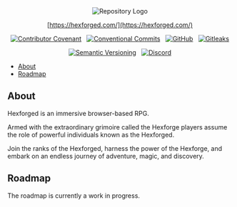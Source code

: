 ﻿<div align="center"><img src=".github/media/logo@256x.png" alt="Repository Logo" />

[https://hexforged.com/](https://hexforged.com/)

[![Contributor Covenant](https://img.shields.io/badge/contributor%20covenant-2.1-4baaaa.svg?logo=open-source-initiative&logoColor=4baaaa)](CODE_OF_CONDUCT.md) &nbsp; [![Conventional Commits](https://img.shields.io/badge/conventional%20commits-1.0.0-fe5196?style=flat&logo=conventionalcommits)](https://www.conventionalcommits.org/en/v1.0.0/) &nbsp; [![GitHub](https://img.shields.io/github/license/hexforged/web?logo=creativecommons)](LICENSE) &nbsp; [![Gitleaks](https://img.shields.io/badge/protected%20by-gitleaks-blue?logo=git&logoColor=seagreen&color=seagreen)](https://github.com/zricethezav/gitleaks)  

[![Semantic Versioning](https://img.shields.io/github/v/release/hexforged/web?include_prereleases&logo=semver&sort=semver)](https://semver.org) &nbsp; [![Discord](https://img.shields.io/discord/88713030895943680?logo=discord&color=blue&logoColor=white)](https://discord.gg/DSvUNYm)

</div>

* [About](#about)
* [Roadmap](#roadmap)

## About

Hexforged is an immersive browser-based RPG.

Armed with the extraordinary grimoire called the Hexforge players assume the role of powerful individuals known as the Hexforged.

Join the ranks of the Hexforged, harness the power of the Hexforge, and embark on an endless journey of adventure, magic, and discovery.

## Roadmap

The roadmap is currently a work in progress.
